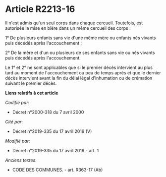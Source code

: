 # Article R2213-16

Il n'est admis qu'un seul corps dans chaque cercueil. Toutefois, est autorisée la mise en bière dans un même cercueil des
corps :

1° De plusieurs enfants sans vie d'une même mère ou enfants nés vivants puis décédés après l'accouchement ;

2° De la mère et d'un ou plusieurs de ses enfants sans vie ou nés vivants puis décédés après l'accouchement.

Le 1° et 2° ne sont applicables que si le premier décès intervient au plus tard au moment de l'accouchement ou peu de temps
après et que le dernier décès intervient avant la fin du délai légal d'inhumation ou de crémation suivant le premier décès.

**Liens relatifs à cet article**

_Codifié par_:

  - Décret n°2000-318 du 7 avril 2000

_Cité par_:

  - Décret n°2019-335 du 17 avril 2019 (V)

_Modifié par_:

  - Décret n°2019-335 du 17 avril 2019 - art. 1

_Anciens textes_:

  - CODE DES COMMUNES. - art. R363-17 (Ab)
